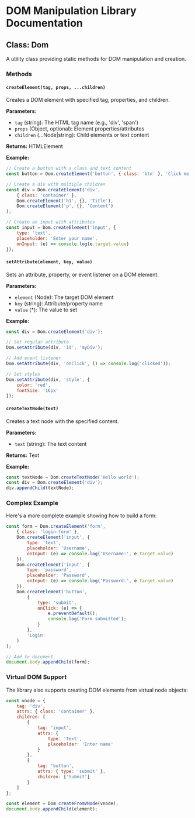 # DOM Manipulation Library Documentation

## Class: Dom

A utility class providing static methods for DOM manipulation and creation.

### Methods

#### `createElement(tag, props, ...children)`

Creates a DOM element with specified tag, properties, and children.

**Parameters:**
- `tag` (string): The HTML tag name (e.g., 'div', 'span')
- `props` (Object, optional): Element properties/attributes
- `children` (...Node|string): Child elements or text content

**Returns:** HTMLElement

**Example:**
```js
// Create a button with a class and text content
const button = Dom.createElement('button', { class: 'btn' }, 'Click me');

// Create a div with multiple children
const div = Dom.createElement('div', 
    { class: 'container' },
    Dom.createElement('h1', {}, 'Title'),
    Dom.createElement('p', {}, 'Content')
);

// Create an input with attributes
const input = Dom.createElement('input', {
    type: 'text',
    placeholder: 'Enter your name',
    onInput: (e) => console.log(e.target.value)
});
```

#### `setAttribute(element, key, value)`

Sets an attribute, property, or event listener on a DOM element.

**Parameters:**
- `element` (Node): The target DOM element
- `key` (string): Attribute/property name
- `value` (*): The value to set

**Example:**
```js
const div = Dom.createElement('div');

// Set regular attribute
Dom.setAttribute(div, 'id', 'myDiv');

// Add event listener
Dom.setAttribute(div, 'onClick', () => console.log('clicked'));

// Set styles
Dom.setAttribute(div, 'style', {
    color: 'red',
    fontSize: '16px'
});
```

#### `createTextNode(text)`

Creates a text node with the specified content.

**Parameters:**
- `text` (string): The text content

**Returns:** Text

**Example:**
```js
const textNode = Dom.createTextNode('Hello world');
const div = Dom.createElement('div');
div.appendChild(textNode);
```

### Complex Example

Here's a more complete example showing how to build a form:

```js
const form = Dom.createElement('form',
    { class: 'login-form' },
    Dom.createElement('input', {
        type: 'text',
        placeholder: 'Username',
        onInput: (e) => console.log('Username:', e.target.value)
    }),
    Dom.createElement('input', {
        type: 'password',
        placeholder: 'Password',
        onInput: (e) => console.log('Password:', e.target.value)
    }),
    Dom.createElement('button',
        {
            type: 'submit',
            onClick: (e) => {
                e.preventDefault();
                console.log('Form submitted');
            }
        },
        'Login'
    )
);

// Add to document
document.body.appendChild(form);
```

### Virtual DOM Support

The library also supports creating DOM elements from virtual node objects:

```js
const vnode = {
    tag: 'div',
    attrs: { class: 'container' },
    children: [
        {
            tag: 'input',
            attrs: { 
                type: 'text',
                placeholder: 'Enter name'
            }
        },
        {
            tag: 'button',
            attrs: { type: 'submit' },
            children: ['Submit']
        }
    ]
};

const element = Dom.createFromVNode(vnode);
document.body.appendChild(element);
```